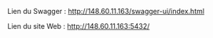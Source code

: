 Lien du Swagger : http://148.60.11.163/swagger-ui/index.html

Lien du site Web : http://148.60.11.163:5432/